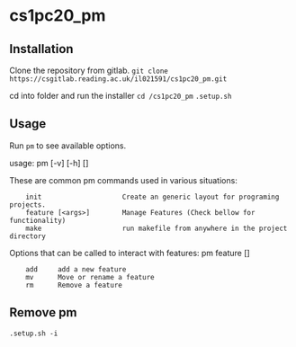 # cs1pc20_pm

## Installation

Clone the repository from gitlab.
`git clone https://csgitlab.reading.ac.uk/il021591/cs1pc20_pm.git`

cd into folder and run the installer
`cd /cs1pc20_pm`
`.setup.sh`

## Usage

Run `pm` to see available options.


usage: pm [-v] [-h]
                  <command> [<args>]

These are common pm commands used in various situations:

        init                    Create an generic layout for programing projects.
        feature [<args>]        Manage Features (Check bellow for functionality)
        make                    run makefile from anywhere in the project directory
Options that can be called to interact with features: pm feature [<args>]

        add     add a new feature
        mv      Move or rename a feature
        rm      Remove a feature 

## Remove pm

`.setup.sh -i`
